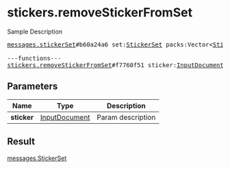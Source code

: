 # stickers.removeStickerFromSet

Sample Description

<pre>
<a href="../constructor/messages.stickerSet.md">messages.stickerSet</a>#b60a24a6 set:<a href="../type/StickerSet.md">StickerSet</a> packs:Vector&lt;<a href="../type/StickerPack.md">StickerPack</a>&gt; documents:Vector&lt;<a href="../type/Document.md">Document</a>&gt; = <a href="../type/messages.StickerSet.md">messages.StickerSet</a>;

---functions---
<a href="../method/stickers.removeStickerFromSet.md">stickers.removeStickerFromSet</a>#f7760f51 sticker:<a href="../type/InputDocument.md">InputDocument</a> = <a href="../type/messages.StickerSet.md">messages.StickerSet</a>;
</pre>
## Parameters

| Name | Type | Description |
|------|:----:|-------------|
| **sticker** | <a href="../type/InputDocument.md">InputDocument</a> | Param description |

## Result

<a href="../type/messages.StickerSet.md">messages.StickerSet</a>

